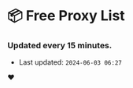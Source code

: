 # :package: Free Proxy List
### Updated every 15 minutes.

- Last updated: `2024-06-03 06:27`

:heart:
